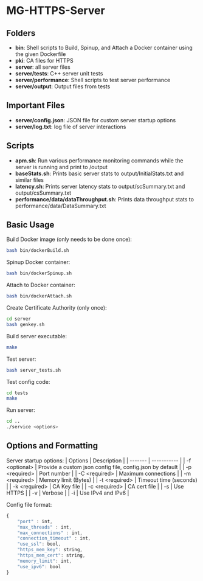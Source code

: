 # MG-HTTPS-Server

## Folders

- **bin**: Shell scripts to Build, Spinup, and Attach a Docker container using the given Dockerfile
- **pki**: CA files for HTTPS
- **server**: all server files
- **server/tests**: C++ server unit tests
- **server/performance**: Shell scripts to test server performance
- **server/output**: Output files from tests

## Important Files

- **server/config.json**: JSON file for custom server startup options
- **server/log.txt**: log file of server interactions

## Scripts

- **apm&#46;sh**: Run various performance monitoring commands while the server is running and print to /output
- **baseStats&#46;sh**: Prints basic server stats to output/InitialStats.txt and similar files
- **latency&#46;sh**: Prints server latency stats to output/scSummary.txt and output/csSummary.txt
- **performance/data/dataThroughput&#46;sh**: Prints data throughput stats to performance/data/DataSummary.txt

## Basic Usage

Build Docker image (only needs to be done once):

```sh
bash bin/dockerBuild.sh
```

Spinup Docker container:

```sh
bash bin/dockerSpinup.sh
```

Attach to Docker container:

```sh
bash bin/dockerAttach.sh
```

Create Certificate Authority (only once):

```sh
cd server
bash genkey.sh
```

Build server executable:

```sh
make
```

Test server:

```sh
bash server_tests.sh
```

Test config code:

```sh
cd tests
make
```

Run server:

```sh
cd ..
./service <options>
```

## Options and Formatting

Server startup options:
| Options | Description |
| ------- | ----------- |
| -f \<optional\> | Provide a custom json config file, config.json by default |
| -p \<required\> | Port number |
| -C \<required\> | Maximum connections |
| -m \<required\> | Memory limit (Bytes) |
| -t \<required\> | Timeout time (seconds) |
| -k \<required\> | CA Key file |
| -c \<required\> | CA cert file |
| -s | Use HTTPS |
| -v | Verbose |
| -i | Use IPv4 and IPv6 |

Config file format:
```javascript
{
	"port" : int,
	"max_threads" : int,
	"max_connections" : int,
	"connection_timeout" : int,
	"use_ssl": bool,
	"https_mem_key": string,
	"https_mem_cert": string,
	"memory_limit": int,
	"use_ipv6": bool
}
```
